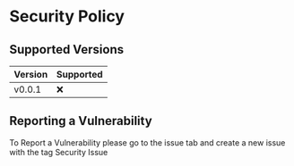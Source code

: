 # Security Policy

## Supported Versions


| Version | Supported          |
| ------- | ------------------ |
| v0.0.1  | :x: |

## Reporting a Vulnerability

To Report a Vulnerability please go to the issue tab and create a new issue with the tag Security Issue

